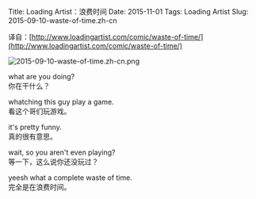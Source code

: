 Title: Loading Artist：浪费时间
Date: 2015-11-01
Tags: Loading Artist
Slug: 2015-09-10-waste-of-time.zh-cn

译自：[http://www.loadingartist.com/comic/waste-of-time/](http://www.loadingartist.com/comic/waste-of-time/)


![2015-09-10-waste-of-time.zh-cn.png](/static/images/comics/2015-09-10-waste-of-time.zh-cn.png)





what are you doing?         
你在干什么？



whatching this guy play a game.           
看这个哥们玩游戏。


it's pretty funny.          
真的很有意思。


wait, so you aren't even playing?           
等一下，这么说你还没玩过？


yeesh what a complete waste of time.        
完全是在浪费时间。

